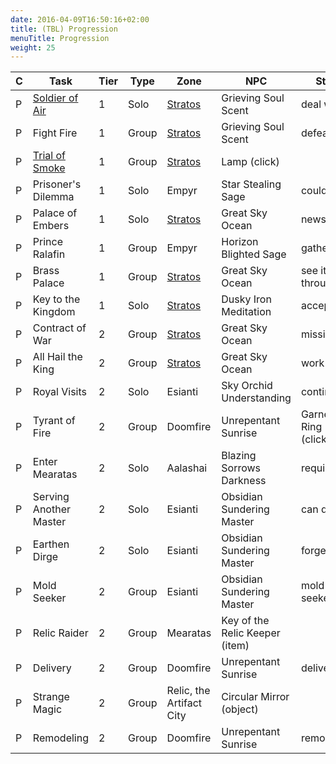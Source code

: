 ```yaml
---
date: 2016-04-09T16:50:16+02:00
title: (TBL) Progression
menuTitle: Progression
weight: 25
---
```


|C|Task|Tier|Type|Zone|NPC|Start|Enter|
|---|---|---|---|---|---|---|---|
P|[Soldier of Air](soldier_of_air)</a>|1|Solo|[Stratos](/en/tbl/exploration/stratos)|Grieving Soul Scent|deal with|n/a
P|Fight Fire|1|Group|[Stratos](/en/tbl/exploration/stratos)|Grieving Soul Scent |defeat|ready
P|[Trial of Smoke](trial_of_smoke)|1|Group|[Stratos](/en/tbl/exploration/stratos)|Lamp (click)||
P|Prisoner's Dilemma|1|Solo|Empyr|Star Stealing Sage|could|
P|Palace of Embers|1|Solo|[Stratos](/en/tbl/exploration/stratos)|Great Sky Ocean|news||
P|Prince Ralafin|1|Group|Empyr|Horizon Blighted Sage|gathered|ready
P|Brass Palace|1|Group|[Stratos](/en/tbl/exploration/stratos)|Great Sky Ocean|see it through|ready
P|Key to the Kingdom|1|Solo|[Stratos](/en/tbl/exploration/stratos)|Dusky Iron Meditation|accept|n/a
P|Contract of War|2|Group|[Stratos](/en/tbl/exploration/stratos)|Great Sky Ocean|mission|to go
P|All Hail the King|2|Group|[Stratos](/en/tbl/exploration/stratos)|Great Sky Ocean|work|
P|Royal Visits|2|Solo|Esianti|Sky Orchid Understanding|continue|
P|Tyrant of Fire|2|Group|Doomfire|Unrepentant Sunrise|Garnet Ring (click)|ready|
P|Enter Mearatas|2|Solo|Aalashai|Blazing Sorrows Darkness|require||
P|Serving Another Master|2|Solo|Esianti|Obsidian Sundering Master|can do||
P|Earthen Dirge|2|Solo|Esianti|Obsidian Sundering Master|forget||
P|Mold Seeker|2|Group|Esianti|Obsidian Sundering Master|mold seeker||
P|Relic Raider|2|Group|Mearatas|Key of the Relic Keeper (item)|||
P|Delivery|2|Group|Doomfire|Unrepentant Sunrise|delivery|ready|
P|Strange Magic|2|Group|Relic, the Artifact City|Circular Mirror (object)|||
P|Remodeling|2|Group|Doomfire|Unrepentant Sunrise|remodeling|ready|